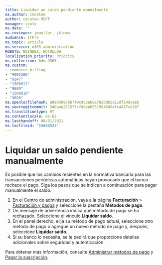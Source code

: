 ```yaml
---
title: Liquidar un saldo pendiente manualmente
ms.author: cmcatee
author: cmcatee-MSFT
manager: scotv
ms.date: ''
ms.reviewer: jmueller, jkinma
audience: ITPro
ms.topic: article
ms.service: o365-administration
ROBOTS: NOINDEX, NOFOLLOW
localization_priority: Priority
ms.collection: Adm_O365
ms.custom:
- commerce_billing
- "9001506"
- "9147"
- "1500012"
- "9689"
- "1500018"
- "9690"
ms.openlocfilehash: a08036976b7f9c962a68e782d9b5a11df14dceeb
ms.sourcegitcommit: 540a4e2515f7cfddee65519046454fc4437cd287
ms.translationtype: HT
ms.contentlocale: es-ES
ms.lasthandoff: 08/01/2021
ms.locfileid: "53688523"
---
```

# <a name="manually-pay-an-outstanding-balance"></a>Liquidar un saldo pendiente manualmente

Es posible que los cambios recientes en la normativa bancaria para las transacciones periódicas automáticas hayan provocado que el banco rechace el pago. Siga los pasos que se indican a continuación para pagar manualmente el saldo.

1. En el Centro de administración, vaya a la página **Facturación** > [Facturación y pagos](https://go.microsoft.com/fwlink/p/?linkid=2018806) y seleccione la pestaña **Métodos de pago**.
2. Un mensaje de advertencia indica qué método de pago se ha rechazado. Seleccione el vínculo **Liquidar saldo**.
3. En el panel derecho, elija su método de pago actual, seleccione otro método de pago o agregue un nuevo método de pago y, después, seleccione **Liquidar saldo**.
4. Si su banco lo necesita, se le pedirá que proporcione detalles adicionales sobre seguridad y autenticación.

Para obtener más información, consulte [Administrar métodos de pago](/microsoft-365/commerce/billing-and-payments/manage-payment-methods) y [Pagar la suscripción](/microsoft-365/commerce/billing-and-payments/pay-for-your-subscription).
